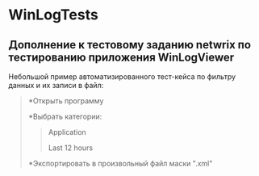 # WinLogTests

Дополнение к тестовому заданию netwrix по тестированию приложения WinLogViewer
-----------------------------------

Небольшой пример автоматизированного тест-кейса по фильтру данных и их записи в файл:
>*Открыть программу
>
>*Выбрать категории:
>
>>Application
>>
>>Last 12 hours
>
>*Экспортировать в произвольный файл маски ".xml"
